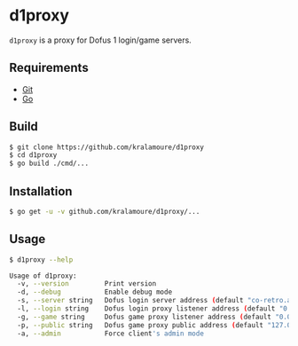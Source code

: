 # d1proxy

`d1proxy` is a proxy for Dofus 1 login/game servers.

## Requirements

- [Git](https://git-scm.com/)
- [Go](https://golang.org/)

## Build

```sh
$ git clone https://github.com/kralamoure/d1proxy
$ cd d1proxy
$ go build ./cmd/...
```

## Installation

```sh
$ go get -u -v github.com/kralamoure/d1proxy/...
```

## Usage

```sh
$ d1proxy --help

Usage of d1proxy:
  -v, --version         Print version
  -d, --debug           Enable debug mode
  -s, --server string   Dofus login server address (default "co-retro.ankama-games.com:443")
  -l, --login string    Dofus login proxy listener address (default "0.0.0.0:5555")
  -g, --game string     Dofus game proxy listener address (default "0.0.0.0:5556")
  -p, --public string   Dofus game proxy public address (default "127.0.0.1:5556")
  -a, --admin           Force client's admin mode
```
